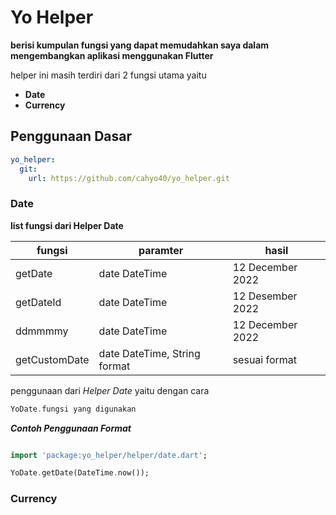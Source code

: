 # Yo Helper

**berisi kumpulan fungsi yang dapat memudahkan saya dalam mengembangkan aplikasi menggunakan Flutter**

helper ini masih terdiri dari 2 fungsi utama yaitu

- **Date**
- **Currency**

## Penggunaan Dasar

```yaml
yo_helper:
  git:
    url: https://github.com/cahyo40/yo_helper.git
```

### Date

**list fungsi dari Helper Date**

| fungsi        | paramter                     | hasil            |
| ------------- | ---------------------------- | ---------------- |
| getDate       | date DateTime                | 12 December 2022 |
| getDateId     | date DateTime                | 12 Desember 2022 |
| ddmmmmy       | date DateTime                | 12 December 2022 |
| getCustomDate | date DateTime, String format | sesuai format    |

penggunaan dari _Helper Date_ yaitu dengan cara

```dart
YoDate.fungsi yang digunakan
```

**_Contoh Penggunaan Format_**

```dart

import 'package:yo_helper/helper/date.dart';

YoDate.getDate(DateTime.now());

```

### Currency
